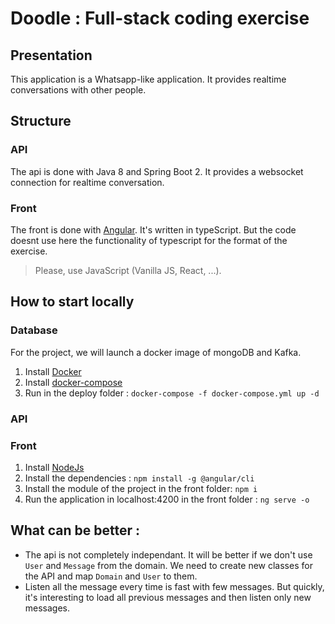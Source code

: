 # Doodle : Full-stack coding exercise


## Presentation

This application is a Whatsapp-like application. It provides realtime conversations with other people.

## Structure

### API
The api is done with Java 8 and Spring Boot 2.
It provides a websocket connection for realtime conversation.

### Front
The front is done with [Angular](https://angular.io). It's written in typeScript. 
But the code doesnt use here the functionality of typescript for the format of the exercise.

> Please, use JavaScript (Vanilla JS, React, ...). 

## How to start locally

### Database

For the project, we will launch a docker image of mongoDB and Kafka.

1. Install [Docker](https://docs.docker.com/install/)
2. Install [docker-compose](https://docs.docker.com/compose/install/)
3. Run in the deploy folder : `docker-compose -f docker-compose.yml up -d`

### API


### Front

1. Install [NodeJs](https://nodejs.org/en/)
2. Install the dependencies : `npm install -g @angular/cli`
3. Install the module of the project in the front folder: `npm i`
4. Run the application in localhost:4200 in the front folder : `ng serve -o`

## What can be better :

- The api is not completely independant. It will be better if we don't use `User` and `Message` from the domain. 
We need to create new classes for the API and map `Domain` and `User` to them. 
- Listen all the message every time is fast with few messages. 
But quickly, it's interesting to load all previous messages and then listen only new messages.
